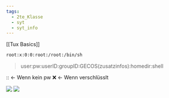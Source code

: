 ```yaml
---
tags:
  - 2te_Klasse
  - syt
  - syt_info
---
```

[[Tux Basics]]
```sh
root:x:0:0:root:/root:/bin/sh
```

>user:pw:userID:groupID:GECOS(zusatzinfos):homedir:shell

:: ← Wenn kein pw
:x: ← Wenn verschlüsslt 

![](commands%20die%20was%20mit%20usern%20zu%20tun%20haben.excalidraw.svg)
![](rechte%20buchstaben%20bedetugungen%20aishfsudhgudfghufgh.excalidraw.svg)